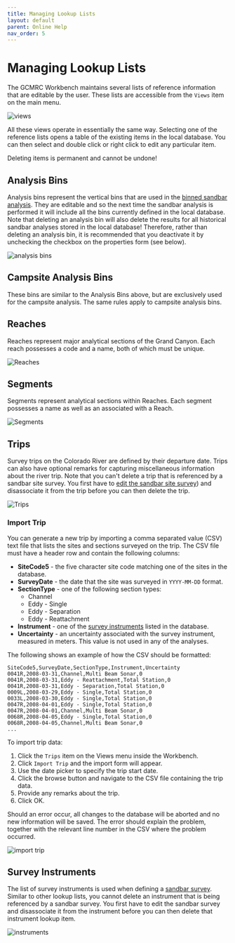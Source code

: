 ```yaml
---
title: Managing Lookup Lists
layout: default
parent: Online Help
nav_order: 5
---
```


# Managing Lookup Lists

The GCMRC Workbench maintains several lists of reference information that are editable by the user. These lists are accessible from the `Views` item on the main menu.

![views](/images/views/views.png)

All these views operate in essentially the same way. Selecting one of the reference lists opens a table of the existing items in the local database. You can then select and double click or right click to edit any particular item. 

Deleting items is permanent and cannot be undone!

## Analysis Bins

Analysis bins represent the vertical bins that are used in the [binned sandbar analysis](/technical_reference/binned_analysis). They are editable and so the next time the sandbar analysis is performed it will include all the bins currently defined in the local database. Note that deleting an analysis bin will also delete the results for all historical sandbar analyses stored in the local database! Therefore, rather than deleting an analysis bin, it is recommended that you deactivate it by unchecking the checkbox on the properties form (see below).

![analysis bins](/images/views/analysis_bins.png)

## Campsite Analysis Bins

These bins are similar to the Analysis Bins above, but are exclusively used for the campsite analysis. The same rules apply to campsite analysis bins.

## Reaches

Reaches represent major analytical sections of the Grand Canyon. Each reach possesses a code and a name, both of which must be unique.

![Reaches](/images/views/reaches.png)

## Segments

Segments represent analytical sections within Reaches. Each segment possesses a name as well as an associated with a Reach.

![Segments](/images/views/reaches.png)

## Trips

Survey trips on the Colorado River are defined by their departure date. Trips can also have optional remarks for capturing miscellaneous information about the river trip. Note that you can't delete a trip that is referenced by a sandbar site survey. You first have to [edit the sandbar site survey](/Online_Help/Sandbars/sandbar_surveys.html)) and disassociate it from the trip before you can then delete the trip.

![Trips](/images/views/trips.png)

### Import Trip

You can generate a new trip by importing a comma separated value (CSV) text file that lists the sites and sections surveyed on the trip. The CSV file must have a header row and contain the following columns:

- **SiteCode5** - the five character site code matching one of the sites in the database.
- **SurveyDate** - the date that the site was surveyed in `YYYY-MM-DD` format.
- **SectionType** - one of the following section types:
   - Channel
   - Eddy - Single
   - Eddy - Separation
   - Eddy - Reattachment
- **Instrument** - one of the [survey instruments](#survey-instruments) listed in the database.
- **Uncertainty** - an uncertainty associated with the survey instrument, measured in meters. This value is not used in any of the analyses.

The following shows an example of how the CSV should be formatted:

```
SiteCode5,SurveyDate,SectionType,Instrument,Uncertainty
0041R,2008-03-31,Channel,Multi Beam Sonar,0
0041R,2008-03-31,Eddy - Reattachment,Total Station,0
0041R,2008-03-31,Eddy - Separation,Total Station,0
0009L,2008-03-29,Eddy - Single,Total Station,0
0033L,2008-03-30,Eddy - Single,Total Station,0
0047R,2008-04-01,Eddy - Single,Total Station,0
0047R,2008-04-01,Channel,Multi Beam Sonar,0
0068R,2008-04-05,Eddy - Single,Total Station,0
0068R,2008-04-05,Channel,Multi Beam Sonar,0
...
```

To import trip data:

1. Click the `Trips` item on the Views menu inside the Workbench.
1. Click `Import Trip` and the import form will appear.
2. Use the date picker to specify the trip start date.
3. Click the browse button and navigate to the CSV file containing the trip data.
4. Provide any remarks about the trip.
5. Click OK.

Should an error occur, all changes to the database will be aborted and no new information will be saved. The error should explain the problem, together with the relevant line number in the CSV where the problem occurred.

![import trip](/images/views/import_trip.png)

## Survey Instruments

The list of survey instruments is used when defining a [sandbar survey](/online_help/sandbars/sandbar_surveys). Similar to other lookup lists, you cannot delete an instrument that is being referenced by a sandbar survey. You first have to edit the sandbar survey and disassociate it from the instrument before you can then delete that instrument lookup item.

![instruments](/images/views/instruments.png)